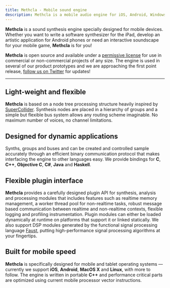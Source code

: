 ```yaml
---
title: Methcla - Mobile sound engine
description: Methcla is a mobile audio engine for iOS, Android, Windows and Linux.
---
```

**Methcla** is a sound synthesis engine specially designed for mobile devices. Whether you want to write a software synthesizer for the iPad, develop an artistic application for Android phones or need an interactive soundscape for your mobile game, **Methcla** is for you!

**Methcla** is open source and available under a [permissive license](http://www.apache.org/licenses/LICENSE-2.0.html) for use in commercial or non-commercial projects of any size. The engine is used in several of our product prototypes and we are approaching the first point release, [follow us on Twitter](http://twitter.com/methcla) for updates!

<!-- Developed by [Stefan Kersten](http://twitter.com/kaoskorobase), longtime open source contributor ([SuperCollider](), [Faust]()) and one of the creators of the [PLAY](http://www.soundsonline.com/PLAY) sample engine, **Methcla** is the audio backend for our soundscape creation platform [hearhear.me](http://hearhear.me)
 -->

<hr>

## Light-weight and flexible

**Methcla** is based on a node tree processing structure heavily inspired by [SuperCollider](http://supercollider.sourceforge.net). Synthesis nodes are placed in a hierarchy of groups and a simple but flexible bus system allows any routing scheme imaginable. No maximum number of voices, no channel limitations.

## Designed for dynamic applications

Synths, groups and buses and can be created and controlled sample accurately through an efficient binary communication protocol that makes interfacing the engine to other languages easy. We provide bindings for **C**, **C++**, **Objective C**, **C#**, **Java** and **Haskell**.

## Flexible plugin interface

**Methcla** provides a carefully designed plugin API for synthesis, analysis and processing modules that includes features such as realtime memory management, a worker thread pool for non-realtime tasks, robust message based communication between realtime and non-realtime contexts, flexible logging and profiling instrumentation. Plugin modules can either be loaded dynamically at runtime on platforms that support it or linked statically. We also support DSP modules generated by the functional signal processing language [Faust](http://faust.grame.fr/), putting high-performance signal processing algorithms at your fingertips.

## Built for mobile speed

**Methcla** is specifically designed for mobile and tablet operating systems &mdash; currently we support **iOS**, **Android**, **MacOS X** and **Linux**, with more to follow. The engine is written in portable **C++** and performance critical parts are optimized using current mobile processor vector instructions.
